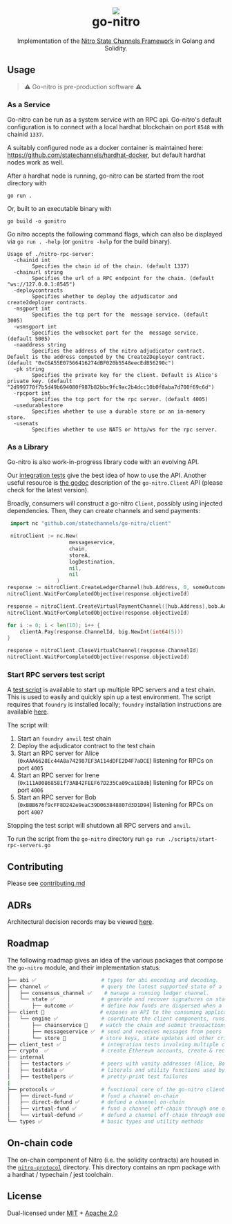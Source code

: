 <h1 align="center">
<div><img src="https://statechannels.org/favicon.ico"><br>
go-nitro
</h1>

<p align="center">Implementation of the <a href="https://docs.statechannels.org">Nitro State Channels Framework</a> in Golang and Solidity.</p>

## Usage

> ⚠️ Go-nitro is pre-production software ⚠️

### As a Service

Go-nitro can be run as a system service with an RPC api. Go-nitro's default configuration is to connect with a local hardhat blockchain on port `8548` with chainid `1337`.

A suitably configured node as a docker container is maintained here: https://github.com/statechannels/hardhat-docker, but default hardhat nodes work as well.

After a hardhat node is running, go-nitro can be started from the root directory with

```
go run .
```

Or, built to an executable binary with

```
go build -o gonitro
```

Go nitro accepts the following command flags, which can also be displayed via `go run . -help` (or `gonitro -help` for the build binary).

```
Usage of ./nitro-rpc-server:
  -chainid int
        Specifies the chain id of the chain. (default 1337)
  -chainurl string
        Specifies the url of a RPC endpoint for the chain. (default "ws://127.0.0.1:8545")
  -deploycontracts
        Specifies whether to deploy the adjudicator and create2deployer contracts.
  -msgport int
        Specifies the tcp port for the  message service. (default 3005)
  -wsmsgport int
        Specifies the websocket port for the  message service. (default 5005)
  -naaddress string
        Specifies the address of the nitro adjudicator contract. Default is the address computed by the Create2Deployer contract. (default "0xC6A55E07566416274dBF020b5548eecEdB56290c")
  -pk string
        Specifies the private key for the client. Default is Alice's private key. (default "2d999770f7b5d49b694080f987b82bbc9fc9ac2b4dcc10b0f8aba7d700f69c6d")
  -rpcport int
        Specifies the tcp port for the rpc server. (default 4005)
  -usedurablestore
        Specifies whether to use a durable store or an in-memory store.
  -usenats
        Specifies whether to use NATS or http/ws for the rpc server.
```

### As a Library

Go-nitro is also work-in-progress library code with an evolving API.

Our [integration tests](./client_test/readme.md) give the best idea of how to use the API. Another useful resource is [the godoc](https://pkg.go.dev/github.com/statechannels/go-nitro@v0.0.0-20221013015616-00c5614be2d2/client#Client) description of the `go-nitro.Client` API (please check for the latest version).

Broadly, consumers will construct a go-nitro `Client`, possibly using injected dependencies. Then, they can create channels and send payments:

```Go
 import nc "github.com/statechannels/go-nitro/client"

 nitroClient := nc.New(
                    messageservice,
                    chain,
                    storeA,
                    logDestination,
                    nil,
                    nil
                )
response := nitroClient.CreateLedgerChannel(hub.Address, 0, someOutcome)
nitroClient.WaitForCompletedObjective(response.objectiveId)

response = nitroClient.CreateVirtualPaymentChannel([hub.Address],bob.Address, defaultChallengeDuration, someOtherOutcome)
nitroClient.WaitForCompletedObjective(response.objectiveId)

for i := 0; i < len(10); i++ {
    clientA.Pay(response.ChannelId, big.NewInt(int64(5)))
}

response = nitroClient.CloseVirtualChannel(response.ChannelId)
nitroClient.WaitForCompletedObjective(response.objectiveId)
```

### Start RPC servers test script

A [test script](./scripts/start-rpc-servers.go) is available to start up multiple RPC servers and a test chain. This is used to easily and quickly spin up a test environment. The script requires that `foundry` is installed locally; `foundry` installation instructions are available [here](https://book.getfoundry.sh/getting-started/installation).

The script will:

1. Start an `foundry anvil` test chain
2. Deploy the adjudicator contract to the test chain
3. Start an RPC server for Alice (`0xAAA6628Ec44A8a742987EF3A114dDFE2D4F7aDCE`) listening for RPCs on port `4005`
4. Start an RPC server for Irene (`0x111A00868581f73AB42FEEF67D235Ca09ca1E8db`) listening for RPCs on port `4006`
5. Start an RPC server for Bob (`0xBBB676f9cFF8D242e9eaC39D063848807d3D1D94`) listening for RPCs on port `4007`

Stopping the test script will shutdown all RPC servers and `anvil`.

To run the script from the `go-nitro` directory run `go run ./scripts/start-rpc-servers.go`

## Contributing

Please see [contributing.md](./contributing.md)

## ADRs

Architectural decision records may be viewed [here](./.adr/0000-adrs.md).

## Roadmap

The following roadmap gives an idea of the various packages that compose the `go-nitro` module, and their implementation status:

```bash
├── abi ✅                     # types for abi encoding and decoding.
├── channel ✅                 # query the latest supported state of a channel
│   ├── consensus_channel ✅    # manage a running ledger channel.
│   └── state ✅               # generate and recover signatures on state updates
│       ├── outcome ✅         # define how funds are dispersed when a channel closes
├── client 🚧                  # exposes an API to the consuming application
│   └── engine ✅              # coordinate the client components, runs the protocols
│       ├── chainservice 🚧    # watch the chain and submit transactions
│       ├── messageservice ✅  # send and receives messages from peers
│       └── store 🚧           # store keys, state updates and other critical data
├── client_test ✅             # integration tests involving multiple clients
├── crypto  ✅                 # create Ethereum accounts, create & recover signatures
├── internal
│   ├── testactors ✅          # peers with vanity addresses (Alice, Bob, Irene, ... )
│   ├── testdata ✅            # literals and utility functions used by other test packages
│   ├── testhelpers ✅         # pretty-print test failures
|
├── protocols ✅               # functional core of the go-nitro client
│   ├── direct-fund ✅         # fund a channel on-chain
│   ├── direct-defund ✅       # defund a channel on-chain
│   ├── virtual-fund ✅        # fund a channel off-chain through one or more  intermediaries
│   └── virtual-defund ✅      # defund a channel off-chain through one or more intermediaries
└── types ✅                   # basic types and utility methods
```

## On-chain code

The on-chain component of Nitro (i.e. the solidity contracts) are housed in the [`nitro-protocol`](./nitro-protocol/readme.md) directory. This directory contains an npm package with a hardhat / typechain / jest toolchain.

## License

Dual-licensed under [MIT](https://opensource.org/licenses/MIT) + [Apache 2.0](http://www.apache.org/licenses/LICENSE-2.0)
